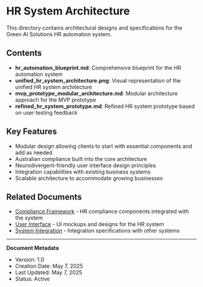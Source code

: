# HR System Architecture

This directory contains architectural designs and specifications for the Green AI Solutions HR automation system.

## Contents

- **hr_automation_blueprint.md**: Comprehensive blueprint for the HR automation system
- **unified_hr_system_architecture.png**: Visual representation of the unified HR system architecture
- **mvp_prototype_modular_architecture.md**: Modular architecture approach for the MVP prototype
- **refined_hr_system_prototype.md**: Refined HR system prototype based on user testing feedback

## Key Features

- Modular design allowing clients to start with essential components and add as needed
- Australian compliance built into the core architecture
- Neurodivergent-friendly user interface design principles
- Integration capabilities with existing business systems
- Scalable architecture to accommodate growing businesses

## Related Documents

- [Compliance Framework](../Compliance_Framework/) - HR compliance components integrated with the system
- [User Interface](../User_Interface/) - UI mockups and designs for the HR system
- [System Integration](../System_Integration/) - Integration specifications with other systems

---

**Document Metadata**
- Version: 1.0
- Creation Date: May 7, 2025
- Last Updated: May 7, 2025
- Status: Active